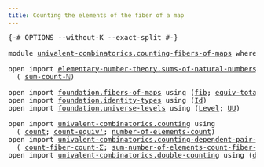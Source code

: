 ```yaml
---
title: Counting the elements of the fiber of a map
---
```


<pre class="Agda"><a id="69" class="Symbol">{-#</a> <a id="73" class="Keyword">OPTIONS</a> <a id="81" class="Pragma">--without-K</a> <a id="93" class="Pragma">--exact-split</a> <a id="107" class="Symbol">#-}</a>

<a id="112" class="Keyword">module</a> <a id="119" href="univalent-combinatorics.counting-fibers-of-maps.html" class="Module">univalent-combinatorics.counting-fibers-of-maps</a> <a id="167" class="Keyword">where</a>

<a id="174" class="Keyword">open</a> <a id="179" class="Keyword">import</a> <a id="186" href="elementary-number-theory.sums-of-natural-numbers.html" class="Module">elementary-number-theory.sums-of-natural-numbers</a> <a id="235" class="Keyword">using</a>
  <a id="243" class="Symbol">(</a> <a id="245" href="elementary-number-theory.sums-of-natural-numbers.html#1647" class="Function">sum-count-ℕ</a><a id="256" class="Symbol">)</a>

<a id="259" class="Keyword">open</a> <a id="264" class="Keyword">import</a> <a id="271" href="foundation.fibers-of-maps.html" class="Module">foundation.fibers-of-maps</a> <a id="297" class="Keyword">using</a> <a id="303" class="Symbol">(</a><a id="304" href="foundation-core.fibers-of-maps.html#928" class="Function">fib</a><a id="307" class="Symbol">;</a> <a id="309" href="foundation-core.fibers-of-maps.html#5261" class="Function">equiv-total-fib</a><a id="324" class="Symbol">)</a>
<a id="326" class="Keyword">open</a> <a id="331" class="Keyword">import</a> <a id="338" href="foundation.identity-types.html" class="Module">foundation.identity-types</a> <a id="364" class="Keyword">using</a> <a id="370" class="Symbol">(</a><a id="371" href="foundation-core.identity-types.html#641" class="Datatype">Id</a><a id="373" class="Symbol">)</a>
<a id="375" class="Keyword">open</a> <a id="380" class="Keyword">import</a> <a id="387" href="foundation.universe-levels.html" class="Module">foundation.universe-levels</a> <a id="414" class="Keyword">using</a> <a id="420" class="Symbol">(</a><a id="421" href="Agda.Primitive.html#597" class="Postulate">Level</a><a id="426" class="Symbol">;</a> <a id="428" href="foundation-core.universe-levels.html#222" class="Primitive">UU</a><a id="430" class="Symbol">)</a>

<a id="433" class="Keyword">open</a> <a id="438" class="Keyword">import</a> <a id="445" href="univalent-combinatorics.counting.html" class="Module">univalent-combinatorics.counting</a> <a id="478" class="Keyword">using</a>
  <a id="486" class="Symbol">(</a> <a id="488" href="univalent-combinatorics.counting.html#1901" class="Function">count</a><a id="493" class="Symbol">;</a> <a id="495" href="univalent-combinatorics.counting.html#3709" class="Function">count-equiv&#39;</a><a id="507" class="Symbol">;</a> <a id="509" href="univalent-combinatorics.counting.html#2029" class="Function">number-of-elements-count</a><a id="533" class="Symbol">)</a>
<a id="535" class="Keyword">open</a> <a id="540" class="Keyword">import</a> <a id="547" href="univalent-combinatorics.counting-dependent-pair-types.html" class="Module">univalent-combinatorics.counting-dependent-pair-types</a> <a id="601" class="Keyword">using</a>
  <a id="609" class="Symbol">(</a> <a id="611" href="univalent-combinatorics.counting-dependent-pair-types.html#5329" class="Function">count-fiber-count-Σ</a><a id="630" class="Symbol">;</a> <a id="632" href="univalent-combinatorics.counting-dependent-pair-types.html#9020" class="Function">sum-number-of-elements-count-fiber-count-Σ</a><a id="674" class="Symbol">)</a>
<a id="676" class="Keyword">open</a> <a id="681" class="Keyword">import</a> <a id="688" href="univalent-combinatorics.double-counting.html" class="Module">univalent-combinatorics.double-counting</a> <a id="728" class="Keyword">using</a> <a id="734" class="Symbol">(</a><a id="735" href="univalent-combinatorics.double-counting.html#1110" class="Function">double-counting</a><a id="750" class="Symbol">)</a>
</pre>